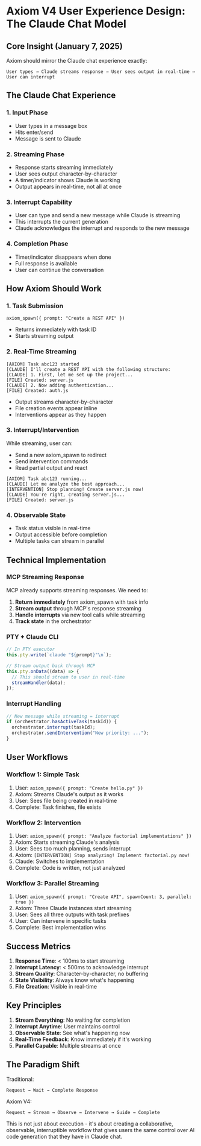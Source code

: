 # Axiom V4 User Experience Design: The Claude Chat Model

## Core Insight (January 7, 2025)

Axiom should mirror the Claude chat experience exactly:

```
User types → Claude streams response → User sees output in real-time → User can interrupt
```

## The Claude Chat Experience

### 1. Input Phase
- User types in a message box
- Hits enter/send
- Message is sent to Claude

### 2. Streaming Phase  
- Response starts streaming immediately
- User sees output character-by-character
- A timer/indicator shows Claude is working
- Output appears in real-time, not all at once

### 3. Interrupt Capability
- User can type and send a new message while Claude is streaming
- This interrupts the current generation
- Claude acknowledges the interrupt and responds to the new message

### 4. Completion Phase
- Timer/indicator disappears when done
- Full response is available
- User can continue the conversation

## How Axiom Should Work

### 1. Task Submission
```
axiom_spawn({ prompt: "Create a REST API" })
```
- Returns immediately with task ID
- Starts streaming output

### 2. Real-Time Streaming
```
[AXIOM] Task abc123 started
[CLAUDE] I'll create a REST API with the following structure:
[CLAUDE] 1. First, let me set up the project...
[FILE] Created: server.js
[CLAUDE] 2. Now adding authentication...
[FILE] Created: auth.js
```
- Output streams character-by-character
- File creation events appear inline
- Interventions appear as they happen

### 3. Interrupt/Intervention
While streaming, user can:
- Send a new axiom_spawn to redirect
- Send intervention commands
- Read partial output and react

```
[AXIOM] Task abc123 running...
[CLAUDE] Let me analyze the best approach...
[INTERVENTION] Stop planning! Create server.js now!
[CLAUDE] You're right, creating server.js...
[FILE] Created: server.js
```

### 4. Observable State
- Task status visible in real-time
- Output accessible before completion
- Multiple tasks can stream in parallel

## Technical Implementation

### MCP Streaming Response
MCP already supports streaming responses. We need to:

1. **Return immediately** from axiom_spawn with task info
2. **Stream output** through MCP's response streaming
3. **Handle interrupts** via new tool calls while streaming
4. **Track state** in the orchestrator

### PTY + Claude CLI
```typescript
// In PTY executor
this.pty.write(`claude "${prompt}"\n`);

// Stream output back through MCP
this.pty.onData((data) => {
  // This should stream to user in real-time
  streamHandler(data);
});
```

### Interrupt Handling
```typescript
// New message while streaming = interrupt
if (orchestrator.hasActiveTask(taskId)) {
  orchestrator.interrupt(taskId);
  orchestrator.sendIntervention("New priority: ...");
}
```

## User Workflows

### Workflow 1: Simple Task
1. User: `axiom_spawn({ prompt: "Create hello.py" })`
2. Axiom: Streams Claude's output as it works
3. User: Sees file being created in real-time
4. Complete: Task finishes, file exists

### Workflow 2: Intervention
1. User: `axiom_spawn({ prompt: "Analyze factorial implementations" })`
2. Axiom: Starts streaming Claude's analysis
3. User: Sees too much planning, sends interrupt
4. Axiom: `[INTERVENTION] Stop analyzing! Implement factorial.py now!`
5. Claude: Switches to implementation
6. Complete: Code is written, not just analyzed

### Workflow 3: Parallel Streaming
1. User: `axiom_spawn({ prompt: "Create API", spawnCount: 3, parallel: true })`
2. Axiom: Three Claude instances start streaming
3. User: Sees all three outputs with task prefixes
4. User: Can intervene in specific tasks
5. Complete: Best implementation wins

## Success Metrics

1. **Response Time**: < 100ms to start streaming
2. **Interrupt Latency**: < 500ms to acknowledge interrupt  
3. **Stream Quality**: Character-by-character, no buffering
4. **State Visibility**: Always know what's happening
5. **File Creation**: Visible in real-time

## Key Principles

1. **Stream Everything**: No waiting for completion
2. **Interrupt Anytime**: User maintains control
3. **Observable State**: See what's happening now
4. **Real-Time Feedback**: Know immediately if it's working
5. **Parallel Capable**: Multiple streams at once

## The Paradigm Shift

Traditional:
```
Request → Wait → Complete Response
```

Axiom V4:
```
Request → Stream → Observe → Intervene → Guide → Complete
```

This is not just about execution - it's about creating a collaborative, observable, interruptible workflow that gives users the same control over AI code generation that they have in Claude chat.